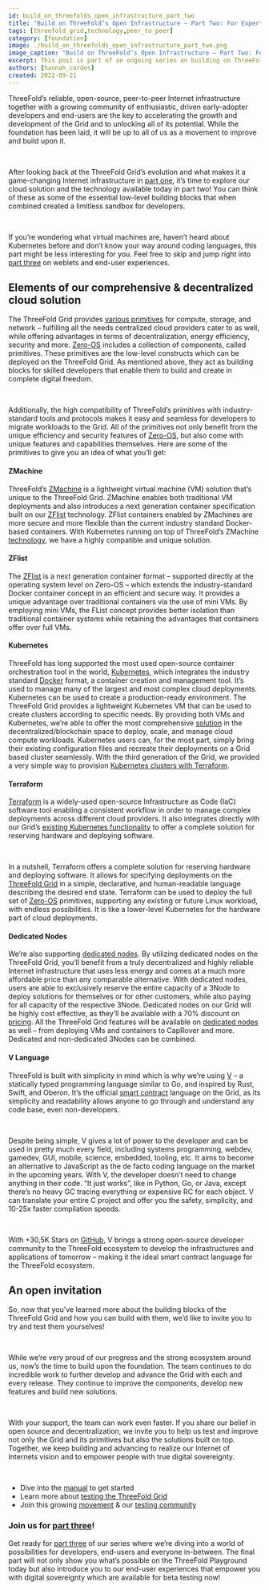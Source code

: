 ```yaml
---
id: build_on_threefolds_open_infrastructure_part_two
title: "Build on ThreeFold’s Open Infrastructure – Part Two: For Experts"
tags: [threefold_grid,technology,peer_to_peer]
category: [foundation]
image: ./build_on_threefolds_open_infrastructure_part_two.png
image_caption: "Build on ThreeFold’s Open Infrastructure – Part Two: For Experts"
excerpt: This post is part of an ongoing series on building on ThreeFold’s open infrastructure. It’s for the more tech-savvy crowd, as we’ll dive into our cloud solution and everything enabled by the technology and tooling built on top.
authors: [hannah_cordes]
created: 2022-09-21
---
```


ThreeFold’s reliable, open-source, peer-to-peer Internet infrastructure together with a growing community of enthusiastic, driven early-adopter developers and end-users are the key to accelerating the growth and development of the Grid and to unlocking all of its potential. While the foundation has been laid, it will be up to all of us as a movement to improve and build upon it.

<br/>

After looking back at the ThreeFold Grid’s evolution and what makes it a game-changing Internet infrastructure in [part one](https://www.threefold.io/blog/build-on-threefolds-open-infrastructure/), it’s time to explore our cloud solution and the technology available today in part two! You can think of these as some of the essential low-level building blocks that when combined created a limitless sandbox for developers.

<br/>

If you’re wondering what virtual machines are, haven’t heard about Kubernetes before and don’t know your way around coding languages, this part might be less interesting for you. Feel free to skip and jump right into [part three](https://www.threefold.io/blog/build-on-threefolds-open-infrastructure-part-three/) on weblets and end-user experiences.

## Elements of our comprehensive & decentralized cloud solution

The ThreeFold Grid provides [various primitives](https://library.threefold.me/info/threefold#/technology/threefold__tfgrid_primitives) for compute, storage, and network – fulfilling all the needs centralized cloud providers cater to as well, while offering advantages in terms of decentralization, energy efficiency, security and more. [Zero-OS](https://forum.threefold.io/t/all-you-need-to-know-about-zero-os/1734) includes a collection of components, called primitives. These primitives are the low-level constructs which can be deployed on the ThreeFold Grid. As mentioned above, they act as building blocks for skilled developers that enable them to build and create in complete digital freedom.

<br/>

Additionally, the high compatibility of ThreeFold’s primitives with industry-standard tools and protocols makes it easy and seamless for developers to migrate workloads to the Grid. All of the primitives not only benefit from the unique efficiency and security features of [Zero-OS](https://library.threefold.me/info/threefold#/technology/threefold__zos), but also come with unique features and capabilities themselves. Here are some of the primitives to give you an idea of what you’ll get:

#### ZMachine

ThreeFold’s [ZMachine](https://library.threefold.me/info/threefold#/technology/zmachine?id=zmachine) is a lightweight virtual machine (VM) solution that’s unique to the ThreeFold Grid. ZMachine enables both traditional VM deployments and also introduces a next generation container specification built on our [ZFlist](https://library.threefold.me/info/threefold#/technology/threefold__zos_fs?id=why-this-zflist-concept) technology. ZFlist containers enabled by ZMachines are more secure and more flexible than the current industry standard Docker-based containers. With Kubernetes running on top of ThreeFold’s ZMachine [technology](https://library.threefold.me/info/threefold#/tfgrid/threefold__grid_use?id=tfgrid-kubernetes-cloud), we have a highly compatible and unique solution.

#### ZFlist

The [ZFlist](https://library.threefold.me/info/threefold#/technology/threefold__zos_fs?id=why-this-zflist-concept) is a next generation container format – supported directly at the operating system level on Zero-OS – which extends the industry-standard Docker container concept in an efficient and secure way. It provides a unique advantage over traditional containers via the use of mini VMs. By employing mini VMs, the FList concept provides better isolation than traditional container systems while retaining the advantages that containers offer over full VMs.

#### Kubernetes

ThreeFold has long supported the most used open-source container orchestration tool in the world, [Kubernetes](https://kubernetes.io/), which integrates the industry standard [Docker](https://www.docker.com/) format, a container creation and management tool. It’s used to manage many of the largest and most complex cloud deployments. Kubernetes can be used to create a production-ready environment. The ThreeFold Grid provides a lightweight Kubernetes VM that can be used to create clusters according to specific needs. By providing both VMs and Kubernetes, we’re able to offer the most comprehensive [solution](https://cloud.threefold.io/) in the decentralized/blockchain space to deploy, scale, and manage cloud compute workloads. Kubernetes users can, for the most part, simply bring their existing configuration files and recreate their deployments on a Grid based cluster seamlessly. With the third generation of the Grid, we provided a very simple way to provision [Kubernetes clusters with Terraform](https://library.threefold.me/info/manual/#/manual3_iac/grid3_terraform/manual__terraform_k8s?id=more-info).

#### Terraform

[Terraform](https://forum.threefold.io/t/threefold-grid-3-0-supports-terraform/1184?u=hannahcordes) is a widely-used open-source Infrastructure as Code (IaC) software tool enabling a consistent workflow in order to manage complex deployments across different cloud providers. It also integrates directly with our Grid’s [existing Kubernetes functionality](https://library.threefold.me/info/threefold#/cloud/threefold__usp_compatible?id=kubernetes) to offer a complete solution for reserving hardware and deploying software.

<br/>

In a nutshell, Terraform offers a complete solution for reserving hardware and deploying software. It allows for specifying deployments on the [ThreeFold Grid](https://library.threefold.me/info/threefold#/tfgrid/threefold__tfgrid_home) in a simple, declarative, and human-readable language describing the desired end state. Terraform can be used to deploy the full set of [Zero-OS](https://forum.threefold.io/t/all-you-need-to-know-about-zero-os/1734) primitives, supporting any existing or future Linux workload, with endless possibilities. It is like a lower-level Kubernetes for the hardware part of cloud deployments.

#### Dedicated Nodes

We’re also supporting [dedicated nodes](https://forum.threefold.io/t/exciting-news-dedicated-nodes-on-the-people-s-internet/2645?u=hannahcordes). By utilizing dedicated nodes on the ThreeFold Grid, you’ll benefit from a truly decentralized and highly reliable Internet infrastructure that uses less energy and comes at a much more affordable price than any comparable alternative. With dedicated nodes, users are able to exclusively reserve the entire capacity of a 3Node to deploy solutions for themselves or for other customers, while also paying for all capacity of the respective 3Node. Dedicated nodes on our Grid will be highly cost effective, as they’ll be available with a 70% discount on [pricing](https://forum.threefold.io/t/pricing-for-tfgrid/2518/7). All the ThreeFold Grid features will be available on [dedicated nodes](https://forum.threefold.io/t/exciting-news-dedicated-nodes-on-the-people-s-internet/2645?u=hannahcordes) as well – from deploying VMs and containers to CapRover and more. Dedicated and non-dedicated 3Nodes can be combined.

#### V Language

ThreeFold is built with simplicity in mind which is why we’re using [V](https://www.threefold.io/partners/vlang/) – a statically typed programming language similar to Go, and inspired by Rust, Swift, and Oberon. It’s the official [smart contract](https://library.threefold.me/info/threefold#/technology/threefold__smartcontract_it) language on the Grid, as its simplicity and readability allows anyone to go through and understand any code base, even non-developers.

<br/>

Despite being simple, V gives a lot of power to the developer and can be used in pretty much every field, including systems programming, webdev, gamedev, GUI, mobile, science, embedded, tooling, etc. It aims to become an alternative to JavaScript as the de facto coding language on the market in the upcoming years. With V, the developer doesn’t need to change anything in their code. “It just works”, like in Python, Go, or Java, except there’s no heavy GC tracing everything or expensive RC for each object. V can translate your entire C project and offer you the safety, simplicity, and 10-25x faster compilation speeds.

<br/>

With +30,5K Stars on [GitHub](https://github.com/vlang/v), V brings a strong open-source developer community to the ThreeFold ecosystem to develop the infrastructures and applications of tomorrow – making it the ideal smart contract language for the ThreeFold ecosystem.

## An open invitation

So, now that you’ve learned more about the building blocks of the ThreeFold Grid and how you can build with them, we’d like to invite you to try and test them yourselves!

<br/>

While we’re very proud of our progress and the strong ecosystem around us, now’s the time to build upon the foundation. The team continues to do incredible work to further develop and advance the Grid with each and every release. They continue to improve the components, develop new features and build new solutions.

<br/>

With your support, the team can work even faster. If you share our belief in open source and decentralization, we invite you to help us test and improve not only the Grid and its primitives but also the solutions built on top. Together, we keep building and advancing to realize our Internet of Internets vision and to empower people with true digital sovereignty. 

<br/>

* Dive into the [manual](https://library.threefold.me/info/manual/#/) to get started
* Learn more about [testing the ThreeFold Grid](https://library.threefold.me/info/manual/#/manual__grid3_testing?id=testing-the-threefold_grid3)
* Join this growing [movement](https://t.me/threefold) & our [testing community](https://t.me/threefoldtesting)

### Join us for [part three](https://www.threefold.io/blog/build-on-threefolds-open-infrastructure-part-three/)!

Get ready for [part three](https://www.threefold.io/blog/build-on-threefolds-open-infrastructure-part-three/) of our series where we’re diving into a world of possibilities for developers, end-users and everyone in-between. The final part will not only show you what’s possible on the ThreeFold Playground today but also introduce you to our end-user experiences that empower you with digital sovereignty which are available for beta testing now!
